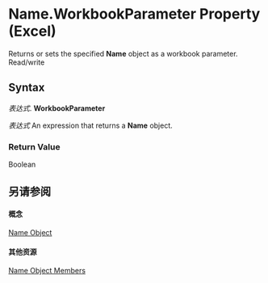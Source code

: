 
# Name.WorkbookParameter Property (Excel)

Returns or sets the specified  **Name** object as a workbook parameter. Read/write


## Syntax

 _表达式_. **WorkbookParameter**

 _表达式_ An expression that returns a **Name** object.


### Return Value

Boolean


## 另请参阅


#### 概念


[Name Object](cfedb297-ac0d-dff0-99c7-6927cc5f31ed.md)
#### 其他资源


[Name Object Members](http://msdn.microsoft.com/library/7c35e8e8-4f81-7cec-da3e-faf738903726%28Office.15%29.aspx)